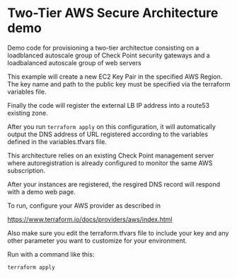 # Two-Tier AWS Secure Architecture demo

Demo code for provisioning a two-tier architectue consisting on a loadblanced autoscale group of Check Point security gateways and a loadbalanced autoscale group of web servers

This example will create a new EC2 Key Pair in the specified AWS Region. The key name and path to the public key must be specified via the terraform variables file.

Finally the code will register the external LB IP address into a route53 existing zone. 

After you run `terraform apply` on this configuration, it will
automatically output the DNS address of URL registered according to the variables defined in the variables.tfvars file. 

This architecture relies on an existing Check Point management server where autoregistration is already configured to monitor the same AWS subscription. 

After your instances are registered, the resgired DNS record will respond with a demo web page.

To run, configure your AWS provider as described in 

https://www.terraform.io/docs/providers/aws/index.html

Also make sure you edit the terraform.tfvars file to include your key and any other parameter you want to customize for your environment.

Run with a command like this:

```
terraform apply 
```


